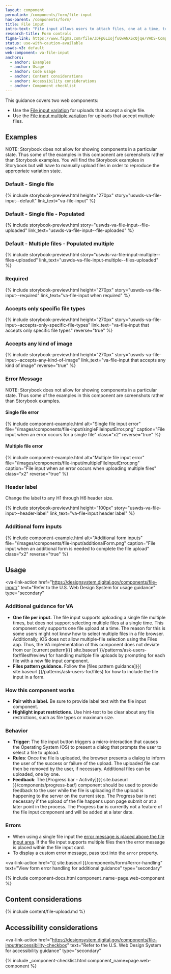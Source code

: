 ```yaml
---
layout: component
permalink: /components/form/file-input
has-parent: /components/form/
title: File input
intro-text: "File input allows users to attach files, one at a time, to be uploaded."
research-title: Form controls
figma-link: https://www.figma.com/file/JDFpGLIojfuQwANXScQjqe/VADS-Component-Examples?type=design&node-id=1360%3A85508&mode=design&t=TiJHClaf3VQ6wU6B-1
status: use-with-caution-available
uswds-v3: default
web-component: va-file-input
anchors:
  - anchor: Examples
  - anchor: Usage
  - anchor: Code usage
  - anchor: Content considerations
  - anchor: Accessibility considerations
  - anchor: Component checklist
---
```


This guidance covers two web components:
* Use the [File input variation](https://design.va.gov/storybook/?path=/story/uswds-va-file-input--default) for uploads that accept a single file.
* Use the [File input multiple variation](https://design.va.gov/storybook/?path=/story/uswds-va-file-input-multiple--default) for uploads that accept multiple files.

## Examples

NOTE: Storybook does not allow for showing components in a particular state. Thus some of the examples in this component are screenshots rather than Storybook examples. You will find the Storybook examples in Storybook but will have to manually upload files in order to reproduce the appropriate variation state.

### Default - Single file

{% include storybook-preview.html height="270px" story="uswds-va-file-input--default" link_text="va-file-input" %}

### Default - Single file - Populated

{% include storybook-preview.html story="uswds-va-file-input--file-uploaded" link_text="uswds-va-file-input--file-uploaded" %}

### Default - Multiple files - Populated multiple

{% include storybook-preview.html story="uswds-va-file-input-multiple--files-uploaded" link_text="uswds-va-file-input-multiple--files-uploaded" %}

### Required

{% include storybook-preview.html height="270px" story="uswds-va-file-input--required" link_text="va-file-input when required" %}

### Accepts only specific file types

{% include storybook-preview.html height="270px" story="uswds-va-file-input--accepts-only-specific-file-types" link_text="va-file-input that accepts only specific file types" reverse="true" %}

### Accepts any kind of image

{% include storybook-preview.html height="270px" story="uswds-va-file-input--accepts-any-kind-of-image" link_text="va-file-input that accepts any kind of image" reverse="true" %}

### Error Message

NOTE: Storybook does not allow for showing components in a particular state. Thus some of the examples in this component are screenshots rather than Storybook examples.

#### Single file error

{% include component-example.html alt="Single file input error" file="/images/components/file-input/singleFileInputError.png" caption="File input when an error occurs for a single file" class="x2" reverse="true" %}

#### Multiple file error

{% include component-example.html alt="Multiple file input error" file="/images/components/file-input/multipleFileInputError.png" caption="File input when an error occurs when uploading multiple files" class="x2" reverse="true" %}

### Header label

Change the label to any H1 through H6 header size.  

{% include storybook-preview.html height="100px" story="uswds-va-file-input--header-label" link_text="va-file-input header label" %}

### Additional form inputs

{% include component-example.html alt="Additional form inputs" file="/images/components/file-input/additionalForm.png" caption="File input when an additional form is needed to complete the file upload" class="x2" reverse="true" %}

## Usage

<va-link-action
  href="https://designsystem.digital.gov/components/file-input/"
  text="Refer to the U.S. Web Design System for usage guidance"
  type="secondary"
></va-link-action>

### Additional guidance for VA

* **One file per input.** The file input supports uploading a single file multiple times, but does not support selecting multiple files at a single time. This component only supports one file upload at a time. The reason for this is some users might not know how to select multiple files in a file browser. Additionally, iOS does not allow multiple-file selection using the Files app. Thus, the VA implementation of this component does not deviate from our [current pattern]({{ site.baseurl }}/patterns/ask-users-for/files#review) for handling multiple file uploads by prompting for each file with a new file input component.
* **Files pattern guidance.** Follow the [files pattern guidance]({{ site.baseurl }}/patterns/ask-users-for/files) for how to include the file input in a form.

### How this component works

* **Pair with a label.** Be sure to provide label text with the file input component.
* **Highlight input restrictions.** Use hint-text to be clear about any file restrictions, such as file types or maximum size.

### Behavior

* **Trigger**: The file input button triggers a micro-interaction that causes the Operating System (OS) to present a dialog that prompts the user to select a file to upload.
* **Rules**: Once the file is uploaded, the browser presents a dialog to inform the user of the success or failure of the upload. The uploaded file can then be removed by the user, if necessary. Additional files can be uploaded, one by one.
* **Feedback**: The [Progress bar - Activity]({{ site.baseurl }}/components/progress-bar/) component should be used to provide feedback to the user while the file is uploading if the upload is happening to the server on the current step. The Progress bar is not necessary if the upload of the file happens upon page submit or at a later point in the process. The Progress bar is currently not a feature of the file input component and will be added at a later date.

### Errors

* When using a single file input the [error message is placed above the file input area](#error-message). If the file input supports multiple files then the error message is placed within the file input card.
* To display a custom error message, pass text into the `error` property.

<va-link-action
  href="{{ site.baseurl }}/components/form/#error-handling"
  text="View form error handling for additional guidance"
  type="secondary"
></va-link-action>

{% include component-docs.html component_name=page.web-component %}

## Content considerations

{% include content/file-upload.md %}

## Accessibility considerations

<va-link-action
  href="https://designsystem.digital.gov/components/file-input#accessibility-checkbox"
  text="Refer to the U.S. Web Design System for accessibility guidance"
  type="secondary"
></va-link-action>

{% include _component-checklist.html component_name=page.web-component %}

